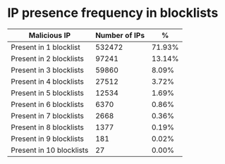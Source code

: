 # IP presence frequency in blocklists
| Malicious IP | Number of IPs | % |
|----|----|----|
| Present in 1 blocklist | 532472 | 71.93% |
| Present in 2 blocklists | 97241 | 13.14% |
| Present in 3 blocklists | 59860 | 8.09% |
| Present in 4 blocklists | 27512 | 3.72% |
| Present in 5 blocklists | 12534 | 1.69% |
| Present in 6 blocklists | 6370 | 0.86% |
| Present in 7 blocklists | 2668 | 0.36% |
| Present in 8 blocklists | 1377 | 0.19% |
| Present in 9 blocklists | 181 | 0.02% |
| Present in 10 blocklists | 27 | 0.00% |
